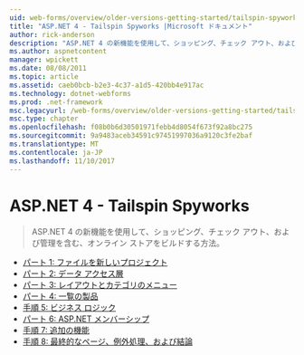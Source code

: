 ```yaml
---
uid: web-forms/overview/older-versions-getting-started/tailspin-spyworks/index
title: "ASP.NET 4 - Tailspin Spyworks |Microsoft ドキュメント"
author: rick-anderson
description: "ASP.NET 4 の新機能を使用して、ショッピング、チェック アウト、および管理を含む、オンライン ストアをビルドする方法。"
ms.author: aspnetcontent
manager: wpickett
ms.date: 08/08/2011
ms.topic: article
ms.assetid: caeb0bcb-b2e3-4c37-a1d5-420bb4e917ac
ms.technology: dotnet-webforms
ms.prod: .net-framework
msc.legacyurl: /web-forms/overview/older-versions-getting-started/tailspin-spyworks
msc.type: chapter
ms.openlocfilehash: f08b0b6d30501971febb4d8054f673f92a8bc275
ms.sourcegitcommit: 9a9483aceb34591c97451997036a9120c3fe2baf
ms.translationtype: MT
ms.contentlocale: ja-JP
ms.lasthandoff: 11/10/2017
---
```

<a name="aspnet-4---tailspin-spyworks"></a>ASP.NET 4 - Tailspin Spyworks
====================
> ASP.NET 4 の新機能を使用して、ショッピング、チェック アウト、および管理を含む、オンライン ストアをビルドする方法。


- [パート 1: ファイルを新しいプロジェクト](tailspin-spyworks-part-1.md)
- [パート 2: データ アクセス層](tailspin-spyworks-part-2.md)
- [パート 3: レイアウトとカテゴリのメニュー](tailspin-spyworks-part-3.md)
- [パート 4: 一覧の製品](tailspin-spyworks-part-4.md)
- [手順 5: ビジネス ロジック](tailspin-spyworks-part-5.md)
- [パート 6: ASP.NET メンバーシップ](tailspin-spyworks-part-6.md)
- [手順 7: 追加の機能](tailspin-spyworks-part-7.md)
- [手順 8: 最終的なページ、例外処理、および結論](tailspin-spyworks-part-8.md)
